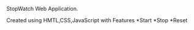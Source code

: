 StopWatch Web Application.

Created using HMTL,CSS,JavaScript with Features 
  *Start
  *Stop
  *Reset
